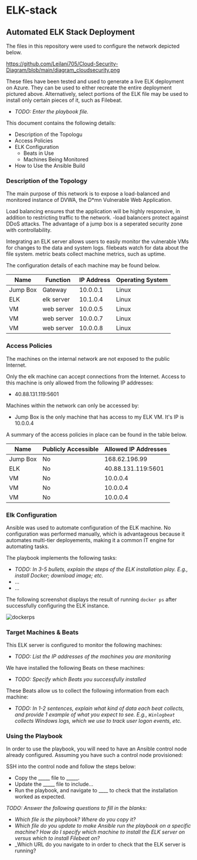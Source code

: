 # ELK-stack
## Automated ELK Stack Deployment

The files in this repository were used to configure the network depicted below.

https://github.com/Leilani705/Cloud-Security-Diagram/blob/main/diagram_cloudsecurity.png

These files have been tested and used to generate a live ELK deployment on Azure. They can be used to either recreate the entire deployment pictured above. Alternatively, select portions of the ELK file may be used to install only certain pieces of it, such as Filebeat.

  - _TODO: Enter the playbook file._

This document contains the following details:
- Description of the Topologu
- Access Policies
- ELK Configuration
  - Beats in Use
  - Machines Being Monitored
- How to Use the Ansible Build


### Description of the Topology

The main purpose of this network is to expose a load-balanced and monitored instance of DVWA, the D*mn Vulnerable Web Application.

Load balancing ensures that the application will be highly responsive, in addition to restricting traffic to the network.
-load balancers protect against DDoS attacks. The advantage of a jump box is a seperated security zone with controllability.

Integrating an ELK server allows users to easily monitor the vulnerable VMs for changes to the data and system logs.
filebeats watch for data about the file system. metric beats collect machine metrics, such as uptime.

The configuration details of each machine may be found below.


| Name     | Function | IP Address | Operating System |
|----------|----------|------------|------------------|
| Jump Box | Gateway  |  10.0.0.1  | Linux            |
| ELK      |elk server|  10.1.0.4  | Linux            |   
| VM       |web server|  10.0.0.5  | Linux            |   
| VM       |web server|  10.0.0.7  | Linux            |   
| VM       |web server|  10.0.0.8  | Linux            |   
### Access Policies

The machines on the internal network are not exposed to the public Internet. 

Only the elk machine can accept connections from the Internet. Access to this machine is only allowed from the following IP addresses:
- 40.88.131.119:5601

Machines within the network can only be accessed by:
- Jump Box is the only machine that has access to my ELK VM. It's IP is 10.0.0.4

A summary of the access policies in place can be found in the table below.

| Name     | Publicly Accessible | Allowed IP Addresses |
|----------|---------------------|----------------------|
| Jump Box |          No         |   168.62.196.99      |
|   ELK    |          No         | 40.88.131.119:5601   |
|   VM     |          No         |       10.0.0.4       |
|   VM     |          No         |       10.0.0.4       |
|   VM     |          No         |       10.0.0.4       |
### Elk Configuration

Ansible was used to automate configuration of the ELK machine. No configuration was performed manually, which is advantageous because it automates multi-tier deployements, making it a common IT engine for automating tasks.

The playbook implements the following tasks:
- _TODO: In 3-5 bullets, explain the steps of the ELK installation play. E.g., install Docker; download image; etc._
- ...
- ...

The following screenshot displays the result of running `docker ps` after successfully configuring the ELK instance.

![dockerps](https://user-images.githubusercontent.com/78867429/124840744-e5bde980-df48-11eb-8382-dbc696a7fe90.PNG)


### Target Machines & Beats
This ELK server is configured to monitor the following machines:
- _TODO: List the IP addresses of the machines you are monitoring_

We have installed the following Beats on these machines:
- _TODO: Specify which Beats you successfully installed_

These Beats allow us to collect the following information from each machine:
- _TODO: In 1-2 sentences, explain what kind of data each beat collects, and provide 1 example of what you expect to see. E.g., `Winlogbeat` collects Windows logs, which we use to track user logon events, etc._

### Using the Playbook
In order to use the playbook, you will need to have an Ansible control node already configured. Assuming you have such a control node provisioned: 

SSH into the control node and follow the steps below:
- Copy the _____ file to _____.
- Update the _____ file to include...
- Run the playbook, and navigate to ____ to check that the installation worked as expected.

_TODO: Answer the following questions to fill in the blanks:_
- _Which file is the playbook? Where do you copy it?_
- _Which file do you update to make Ansible run the playbook on a specific machine? How do I specify which machine to install the ELK server on versus which to install Filebeat on?_
- _Which URL do you navigate to in order to check that the ELK server is running?
